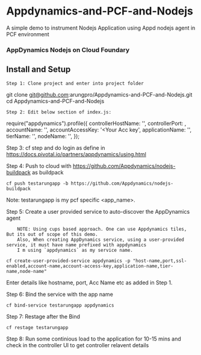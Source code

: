 # Appdynamics-and-PCF-and-Nodejs
A simple demo to instrument Nodejs Application using Appd nodejs agent in PCF environment


### AppDynamics Nodejs on Cloud Foundary

## Install and Setup


```
Step 1: Clone project and enter into project folder
```
git clone git@github.com:arungpro/Appdynamics-and-PCF-and-Nodejs.git
cd Appdynamics-and-PCF-and-Nodejs
```
Step 2: Edit below section of index.js:

```
require("appdynamics").profile({
 controllerHostName: '<Your Controller Host>',
 controllerPort: <Your Controller Port>,
 accountName: '<Your Acc Name>',
 accountAccessKey: '<Your Acc key',
 applicationName: '<Your App Name>',
 tierName: '<Your Tier Name>',
 nodeName: '<Your Node Name>',
});

Step 3: cf step and do login as define in https://docs.pivotal.io/partners/appdynamics/using.html

Step 4: Push to cloud with https://github.com/Appdynamics/nodejs-buildpack as buildpack
```
cf push testarungapp -b https://github.com/Appdynamics/nodejs-buildpack
```
Note: testarungapp is my pcf specific <app_name>.

Step 5: Create a user provided service to auto-discover the AppDynamics agent

        NOTE: Using cups based approach. One can use Appdynamics tiles, But its out of scope of this demo. 
        Also, When creating AppDynamics service, using a user-provided service, it must have name prefixed with appdynamics
        I m using `appdynamics` as my service name.
 ```
 cf create-user-provided-service appdynamics -p "host-name,port,ssl-enabled,account-name,account-access-key,application-name,tier-name,node-name"
 ```
 Enter details like hostname, port, Acc Name etc as added in Step 1.
 
Step 6: Bind the service with the app name
```
cf bind-service testarungapp appdynamics
```

Step 7: Restage after the Bind
```
cf restage testarungapp
```

Step 8: Run some continious load to the application for 10-15 mins and check in the controller UI to get controller relavent details
